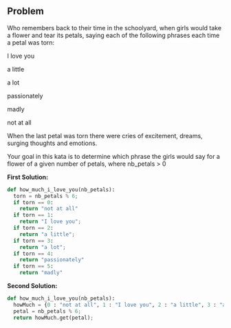 ## Problem

Who remembers back to their time in the schoolyard, when girls would take a flower and tear its petals, saying each of the following phrases each time a petal was torn:

I love you

a little

a lot

passionately

madly

not at all

When the last petal was torn there were cries of excitement, dreams, surging thoughts and emotions.

Your goal in this kata is to determine which phrase the girls would say for a flower of a given number of petals, where nb_petals > 0

**First Solution:**
```python
def how_much_i_love_you(nb_petals):
  torn = nb_petals % 6;
  if torn == 0:
    return "not at all"
  if torn == 1:
    return "I love you";
  if torn == 2:
    return "a little";
  if torn == 3:
    return "a lot";
  if torn == 4:
    return "passionately"
  if torn == 5:
    return "madly"
```

**Second Solution:**
```python
def how_much_i_love_you(nb_petals):
  howMuch = {0 : "not at all", 1 : "I love you", 2 : "a little", 3 : "a lot", 4 : "passionately", 5 : "madly"}
  petal = nb_petals % 6;
  return howMuch.get(petal);
```
